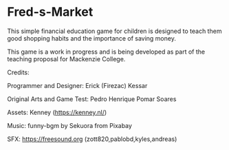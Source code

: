 # Fred-s-Market

This simple financial education game for children is designed to teach them good shopping habits and the importance of saving money.

This game is a work in progress and is being developed as part of the teaching proposal for Mackenzie College.

Credits:

Programmer and Designer: Erick (Firezac) Kessar

Original Arts and Game Test: Pedro Henrique Pomar Soares

Assets: Kenney (https://kenney.nl/)

Music: funny-bgm by Sekuora from Pixabay

SFX: https://freesound.org (zott820,pablobd,kyles,andreas)
